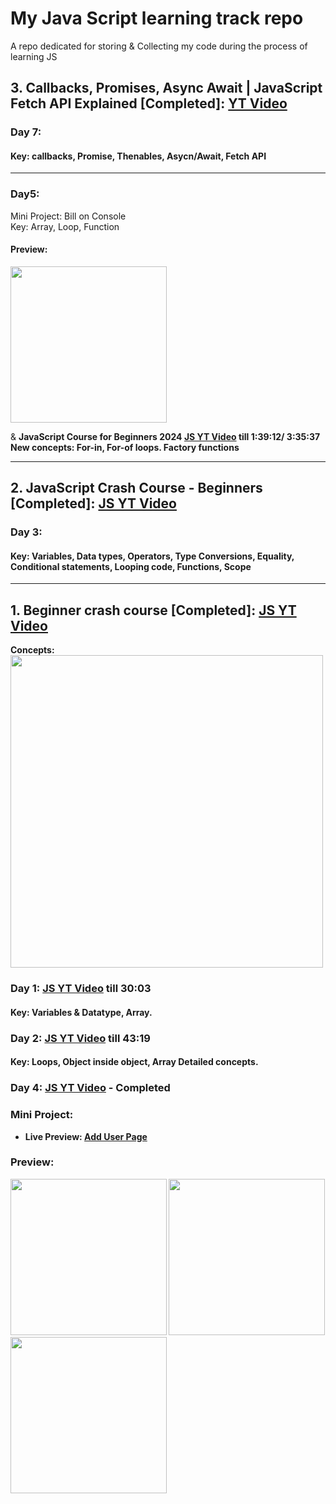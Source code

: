 # My Java Script learning track repo
A repo dedicated for storing &amp; Collecting my code during the process of learning JS 

## 3. Callbacks, Promises, Async Await | JavaScript Fetch API Explained [Completed]: [YT Video](https://youtu.be/VmQ6dHvnKIM?si=5YlQz2Sj4kAET7qu)
### Day 7:
#### Key: callbacks, Promise, Thenables, Asycn/Await, Fetch API

------
### Day5:
Mini Project: Bill on Console <br>
Key: Array, Loop, Function <br>
#### Preview: 
<img src="https://github.com/user-attachments/assets/d08d8c40-e107-4ef3-9523-8a190338341a" width="250px">

& <b>JavaScript Course for Beginners 2024  [JS YT Video](https://youtu.be/Zi-Q0t4gMC8?si=ZogabwNeyKoDJDlB&t=5952)<b> till 1:39:12/ 3:35:37 <br>
New concepts: For-in, For-of loops. Factory functions

------

## 2. JavaScript Crash Course - Beginners [Completed]: [JS YT Video](https://youtu.be/XIOLqoPHCJ4?si=O_VOPOb84tTDHmnM)
### Day 3:
#### Key: Variables, Data types, Operators, Type Conversions, Equality, Conditional statements, Looping code, Functions, Scope

------

## 1. Beginner crash course [Completed]: [JS YT Video](https://youtu.be/hdI2bqOjy3c?si=OqST_XEKNzbqvbbk)
Concepts: <br>
<img src="https://github.com/user-attachments/assets/3b235cd9-fba9-4df4-ab50-2694805d3dd4" width="500px">

### Day 1: [JS YT Video](https://youtu.be/hdI2bqOjy3c?si=UpicSrADftvvCev3&t=1803) till 30:03 
#### Key: Variables & Datatype, Array.

### Day 2: [JS YT Video](https://youtu.be/hdI2bqOjy3c?si=Lv0Lnx9LYUUfrHCs&t=2599) till 43:19
#### Key: Loops, Object inside object, Array Detailed concepts.

### Day 4: [JS YT Video](https://youtu.be/hdI2bqOjy3c?si=Lv0Lnx9LYUUfrHCs&t=2599) - Completed
### Mini Project:
- **Live Preview**: [Add User Page](https://add-user-page.netlify.app)
### Preview: 
<img src="https://github.com/user-attachments/assets/6609c90b-2de2-4615-b776-f9395cae5f25" width="250">
<img src="https://github.com/user-attachments/assets/9e086b9d-4eb4-4048-9963-402eca0c91f7" width="250">
<img src="https://github.com/user-attachments/assets/0f18c666-6fb8-4429-93d2-45fe8ee181b3" width="250">
<br>
